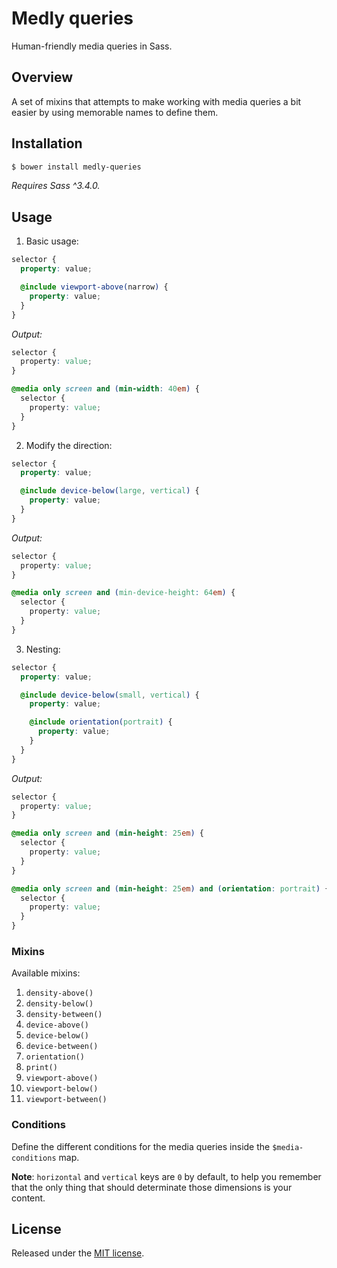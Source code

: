 # Medly queries

Human-friendly media queries in Sass.

## Overview

A set of mixins that attempts to make working with media queries a bit easier
by using memorable names to define them.

## Installation

```sh
$ bower install medly-queries
```

_Requires Sass ^3.4.0._

## Usage

1. Basic usage:

  ```scss
  selector {
    property: value;

    @include viewport-above(narrow) {
      property: value;
    }
  }
  ```

  _Output:_

  ```css
  selector {
    property: value;
  }

  @media only screen and (min-width: 40em) {
    selector {
      property: value;
    }
  }
  ```

2. Modify the direction:

  ```scss
  selector {
    property: value;

    @include device-below(large, vertical) {
      property: value;
    }
  }
  ```

  _Output:_

  ```css
  selector {
    property: value;
  }

  @media only screen and (min-device-height: 64em) {
    selector {
      property: value;
    }
  }
  ```

3. Nesting:

  ```scss
  selector {
    property: value;

    @include device-below(small, vertical) {
      property: value;

      @include orientation(portrait) {
        property: value;
      }
    }
  }
  ```

  _Output:_

  ```css
  selector {
    property: value;
  }

  @media only screen and (min-height: 25em) {
    selector {
      property: value;
    }
  }

  @media only screen and (min-height: 25em) and (orientation: portrait) {
    selector {
      property: value;
    }
  }
  ```

### Mixins

Available mixins:

1. `density-above()`
2. `density-below()`
3. `density-between()`
4. `device-above()`
5. `device-below()`
6. `device-between()`
7. `orientation()`
8. `print()`
9. `viewport-above()`
10. `viewport-below()`
11. `viewport-between()`

### Conditions

Define the different conditions for the media queries inside the
`$media-conditions` map.

__Note__: `horizontal` and `vertical` keys are `0` by default, to help you
remember that the only thing that should determinate those dimensions is your
content.

## License

Released under the [MIT license](license.md).
